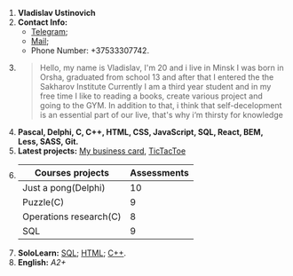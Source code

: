 1. __Vladislav Ustinovich__
2. __Contact Info:__
	- [Telegram](https://t.me/Vladislav0703);
	- [Mail](vla4erprod@gmail);
	- Phone Number: +37533307742.
3. >Hello, my name is Vladislav, I'm 20 and i live in Minsk
    >I was born in Orsha, graduated from school 13 and after that I entered the the Sakharov Institute
    >Сurrently I am a third year student and in my free time I like to reading a books, create various project and going to the GYM.
    >In addition to that, i think that self-decelopment is an essential part of our live, that's why i‘m thirsty for knowledge
4. __Pascal, Delphi, C, C++, HTML, CSS, JavaScript, SQL, React, BEM, Less, SASS, Git.__
5. __Latest projects:__ [My business card](https://naekyouk.github.io/businessCard.github.io/), [TicTacToe](https://github.com/NaekYouk/TicTacToe)
6.  Courses projects|Assessments
	--------------|------------
	Just a pong(Delphi)| 10
	Puzzle(C)| 9
	Operations research(С)| 8
	SQL | 9
7. __SoloLearn:__
    [SQL](https://www.sololearn.com/Certificate/1060-9937550/pdf/);
    [HTML](https://www.sololearn.com/Certificate/1014-9937550/pdf/);
    [C++](https://www.sololearn.com/Certificate/1051-9937550/pdf/).
8. __English:__ _A2+_